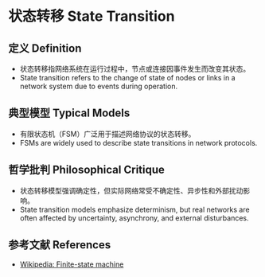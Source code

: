 # 状态转移 State Transition

## 定义 Definition

- 状态转移指网络系统在运行过程中，节点或连接因事件发生而改变其状态。
- State transition refers to the change of state of nodes or links in a network system due to events during operation.

## 典型模型 Typical Models

- 有限状态机（FSM）广泛用于描述网络协议的状态转移。
- FSMs are widely used to describe state transitions in network protocols.

## 哲学批判 Philosophical Critique

- 状态转移模型强调确定性，但实际网络常受不确定性、异步性和外部扰动影响。
- State transition models emphasize determinism, but real networks are often affected by uncertainty, asynchrony, and external disturbances.

## 参考文献 References

- [Wikipedia: Finite-state machine](https://en.wikipedia.org/wiki/Finite-state_machine)
